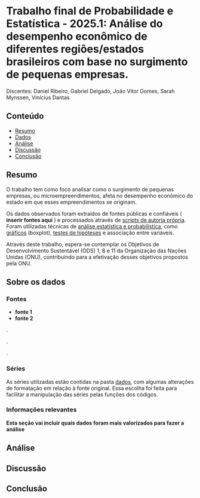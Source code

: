 # Trabalho final de Probabilidade e Estatística - 2025.1: Análise do desempenho econômico de diferentes regiões/estados brasileiros com base no surgimento de pequenas empresas.

Discentes: Daniel Ribeiro, Gabriel Delgado, João Vitor Gomes, Sarah Mynssen, Vinícius Dantas

## Conteúdo

- [Resumo](#resumo)
- [Dados](#sobre-os-dados)
- [Análise](#análise)
- [Discussão](#discussão)
- [Conclusão](#conclusão)

## Resumo
O trabalho tem como foco analisar como o surgimento de pequenas empresas, ou microempreendimentos, afeta no desempenho econômico do estado em que esses empreendimentos se originam.

Os dados observados foram extraídos de fontes públicas e confiáveis ( **inserir fontes aqui** ) e processados através de [scripts de autoria própria](read_data.py). Foram utilizadas técnicas de [análise estatística e probabilística](stats.py), como [gráficos](create_graphics.py) (boxplot), [testes de hipóteses](teste_de_hipotese.py) e associação entre variáveis.

Através deste trabalho, espera-se contemplar os Objetivos de Desenvolvimento Sustentável (ODS) 1, 8 e 11 da Organização das Nações Unidas (ONU), contribuindo para a efetivação desses objetivos propostos pela ONU.

## Sobre os dados

### Fontes
 - **fonte 1**
 - **fonte 2**

.

.

.


### Séries

As séries utilizadas estão contidas na pasta [dados](dados), com algumas alterações de formatação em relação à fonte original. Essa escolha foi feita para facilitar a manipulação das séries pelas funções dos códigos.

### Informações relevantes

**Esta seção vai incluir quais dados foram mais valorizados para fazer a análise**

## Análise

## Discussão

## Conclusão